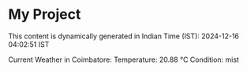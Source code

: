 # My Project

This content is dynamically generated in Indian Time (IST): 2024-12-16 04:02:51 IST


Current Weather in Coimbatore:
Temperature: 20.88 °C
Condition: mist
